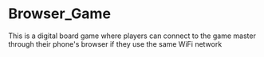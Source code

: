 # Browser_Game
This is a digital board game where players can connect to the game master through their phone's browser if they use the same WiFi network
